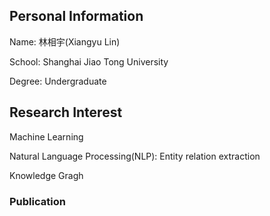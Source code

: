 ## Personal Information
Name: 林相宇(Xiangyu Lin)

School: Shanghai Jiao Tong University

Degree: Undergraduate

## Research Interest
Machine Learning

Natural Language Processing(NLP): Entity relation extraction

Knowledge Gragh

### Publication
